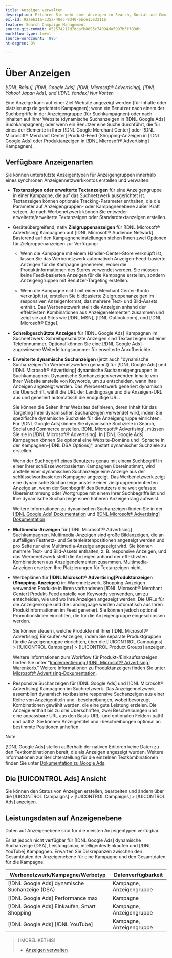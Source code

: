 ```yaml
---
title: Anzeigen verwalten
description: Erfahren Sie mehr über Anzeigen in Search, Social und Commerce, einschließlich der verfügbaren Anzeigentypen.
exl-id: 92ae631a-c35a-40ec-9d40-ebce13e3311b
feature: Search Campaign Management
source-git-commit: 052574217d7ddafb8895c74094da5997b5ff83db
workflow-type: tm+mt
source-wordcount: '895'
ht-degree: 0%

---
```


# Über Anzeigen

*[!DNL Baidu], [!DNL Google Ads], [!DNL Microsoft® Advertising], [!DNL Yahoo! Japan Ads], und [!DNL Yandex] Nur Konten*

Eine Anzeige kann auf einer Ziel-Website angezeigt werden (für Inhalte oder platzierungszielgerichtete Kampagnen); wenn ein Benutzer nach einem der Suchbegriffe in der Anzeigengruppe (für Suchkampagnen) oder nach Inhalten auf Ihrer Website (dynamische Suchanzeigen in [!DNL Google Ads] Suchkampagnen); oder wenn ein Benutzer eine Suche durchführt, die für eines der Elemente in Ihrer [!DNL Google Merchant Center] oder [!DNL Microsoft® Merchant Center] Produkt-Feed (Shopping-Anzeigen in [!DNL Google Ads] oder Produktanzeigen in [!DNL Microsoft® Advertising] Kampagnen).

## Verfügbare Anzeigenarten

Sie können unterstützte Anzeigentypen für Anzeigengruppen innerhalb eines synchronen Anzeigennetzwerkkontos erstellen und verwalten:

* **Textanzeigen oder erweiterte Textanzeigen** für eine Anzeigengruppe in einer Kampagne, die auf das Suchnetzwerk ausgerichtet ist. Textanzeigen können optionale Tracking-Parameter enthalten, die die Parameter auf Anzeigengruppen- oder Kampagnenebene außer Kraft setzen. Je nach Werbenetzwerk können Sie entweder erweiterte/erweiterte Textanzeigen oder Standardtextanzeigen erstellen.

* Geräteübergreifend, nativ **Zielgruppenanzeigen** für [!DNL Microsoft® Advertising] Kampagnen auf [!DNL Microsoft® Audience Network]. Basierend auf den Kampagneneinstellungen stehen Ihnen zwei Optionen für Zielgruppenanzeigen zur Verfügung:

   * Wenn die Kampagne mit einem Händler-Center-Store verknüpft ist, lassen Sie das Werbenetzwerk automatisch Anzeigen-Feed-basierte Anzeigen für die Kampagne generieren, wobei die Produktinformationen des Stores verwendet werden. Sie müssen keine Feed-basierten Anzeigen für die Kampagne erstellen, sondern Anzeigengruppen mit Benutzer-Targeting erstellen.

   * Wenn die Kampagne nicht mit einem Merchant Center-Konto verknüpft ist, erstellen Sie bildbasierte Zielgruppenanzeigen im responsiven Anzeigenformat, das mehrere Text- und Bild-Assets enthält. Das Werbenetzwerk stellt die Anzeigen anhand der effektivsten Kombinationen aus Anzeigenelementen zusammen und zeigt sie auf Sites wie [!DNL MSN], [!DNL Outlook.com], und [!DNL Microsoft® Edge].

* **Schreibgeschützte Anzeigen** für [!DNL Google Ads] Kampagnen im Suchnetzwerk. Schreibgeschützte Anzeigen sind Textanzeigen mit einer Telefonnummer. Optional können Sie eine [!DNL Google Ads]-zugewiesene Weiterleitungsnummer für erweiterte Anrufberichte.

* **Erweiterte dynamische Suchanzeigen** (jetzt auch &quot;dynamische Suchanzeigen&quot;in Werbenetzwerken genannt) für [!DNL Google Ads] und [!DNL Microsoft® Advertising] dynamische Suchanzeigengruppen in Suchkampagnen. Dynamische Suchanzeigen verwenden Inhalte von Ihrer Website anstelle von Keywords, um zu entscheiden, wann Ihre Anzeigen angezeigt werden. Das Werbenetzwerk generiert dynamisch die Überschrift, wählt die URL der Landingpage und die Anzeigen-URL aus und generiert automatisch die endgültige URL.

  Sie können die Seiten Ihrer Websites definieren, deren Inhalt für das Targeting Ihrer dynamischen Suchanzeigen verwendet wird, indem Sie spezifische dynamische Suchziele für die Anzeigengruppe einrichten. Für [!DNL Google Ads]können Sie dynamische Suchziele in Search, Social und Commerce erstellen. [!DNL Microsoft® Advertising], müssen Sie sie in [!DNL Microsoft® Advertising]. In [!DNL Google Ads] Kampagnen können Sie optional eine Website-Domäne und -Sprache in der Kampagnen-[!DNL DSA Options]&quot;, anstatt dynamischer Suchziele zu erstellen.

  Wenn der Suchbegriff eines Benutzers genau mit einem Suchbegriff in einer Ihrer schlüsselwortbasierten Kampagnen übereinstimmt, wird anstelle einer dynamischen Suchanzeige eine Anzeige aus der schlüsselwortbasierten Kampagne angezeigt. Das Werbenetzwerk zeigt eine dynamische Suchanzeige anstelle einer zielgruppenorientierten Anzeige an, wenn der Suchbegriff des Benutzers eine weit gefasste Übereinstimmung oder Wortgruppe mit einem Ihrer Suchbegriffe ist und Ihre dynamische Suchanzeige einen höheren Anzeigenrang aufweist.

  Weitere Informationen zu dynamischen Suchanzeigen finden Sie in der [[!DNL Google Ads] Dokumentation](https://support.google.com/google-ads/answer/2471185) und [[!DNL Microsoft® Advertising] Dokumentation](https://help.ads.microsoft.com/#apex/ads/en/56794).

* **Multimedia-Anzeigen** für [!DNL Microsoft® Advertising] Suchkampagnen. Multimedia-Anzeigen sind große Bildanzeigen, die an auffälligen Festnetz- und Seitenleistenpositionen angezeigt werden und pro Seite nur eine Multimedia-Anzeige angezeigt wird. Sie können mehrere Text- und Bild-Assets enthalten, z. B. responsive Anzeigen, und das Werbenetzwerk stellt die Anzeigen anhand der effektivsten Kombinationen aus Anzeigenelementen zusammen. Multimedia-Anzeigen ersetzen Ihre Platzierungen für Textanzeigen nicht.

* Werbeplänen für **[!DNL Microsoft® Advertising]Produktanzeigen (Shopping-Anzeigen)** im Warennetzwerk. Shopping-Anzeigen verwenden Produkte in Ihren vorhandenen [!DNL Microsoft® Merchant Center] Produkt-Feed anstelle von Keywords verwenden, um zu entscheiden, wie und wo Ihre Anzeigen angezeigt werden. Die URLs für die Anzeigenkopie und die Landingpage werden automatisch aus Ihren Produktinformationen im Feed generiert. Sie können jedoch optional Promotionslinien einrichten, die für die Anzeigengruppe eingeschlossen werden.

  Sie können steuern, welche Produkte mit Ihrer [!DNL Microsoft® Advertising] Einkaufen-Anzeigen, indem Sie separate Produktgruppen für die Anzeigengruppe einrichten, über die [!UICONTROL Campaigns] > [!UICONTROL Campaigns] > [!UICONTROL Product Groups] anzeigen.

  Weitere Informationen zum Workflow für Produkt-/Einkaufsanzeigen finden Sie unter &quot;[Implementierung [!DNL Microsoft® Advertising] Warenkorb](/help/search-social-commerce/campaign-management/special-campaign-types/microsoft-shopping-campaigns.md).&quot;  Weitere Informationen zu Produktanzeigen finden Sie unter [Microsoft® Advertising-Dokumentation](https://help.ads.microsoft.com/#apex/3/en/51082).

* Responsive Suchanzeigen für [!DNL Google Ads] und [!DNL Microsoft® Advertising] Kampagnen im Suchnetzwerk. Das Anzeigennetzwerk assembliert dynamisch textbasierte responsive Suchanzeigen aus einer Reihe von Anzeigentiteln und -beschreibungen, wobei bevorzugt Kombinationen gewählt werden, die eine gute Leistung erzielen. Die Anzeige enthält bis zu drei Überschriften, zwei Beschreibungen und eine anpassbare URL aus den Basis-URL- und optionalen Feldern path1 und path2. Sie können Anzeigentitel und -beschreibungen optional an bestimmte Positionen anheften.

>[!NOTE]
>
>[!DNL Google Ads] stellen außerhalb der nativen Editoren keine Daten zu den Textkombinationen bereit, die als Anzeigen angezeigt wurden. Weitere Informationen zur Berichterstellung für die einzelnen Textkombinationen finden Sie unter [Dokumentation zu Google Ads](https://support.google.com/google-ads/answer/7684791).

## Die [!UICONTROL Ads] Ansicht

Sie können den Status von Anzeigen erstellen, bearbeiten und ändern über die [!UICONTROL Campaigns] > [!UICONTROL Campaigns] > [!UICONTROL Ads] anzeigen.

## Leistungsdaten auf Anzeigenebene

Daten auf Anzeigenebene sind für die meisten Anzeigentypen verfügbar.

Es ist jedoch nicht verfügbar für [!DNL Google Ads] dynamische Suchanzeige (DSA), Leistungsmax, intelligentes Einkaufen und [!DNL YouTube] Kampagnen. Erwarten Sie Diskrepanzen zwischen den Gesamtdaten der Anzeigenebene für eine Kampagne und den Gesamtdaten für die Kampagne.

| Werbenetzwerk/Kampagne/Werbetyp | Datenverfügbarkeit |
|---|---|
| [!DNL Google Ads] dynamische Suchanzeige (DSA) | Kampagne, Anzeigengruppe |
| [!DNL Google Ads] Performance max | Kampagne |
| [!DNL Google Ads] Einkaufen, Smart Shopping | Kampagne, Anzeigengruppe |
| [!DNL Google Ads] [!DNL YouTube] | Kampagne, Anzeigengruppe |

>[!MORELIKETHIS]
>
>* [Anzeigen verwalten](ad-manage.md)
